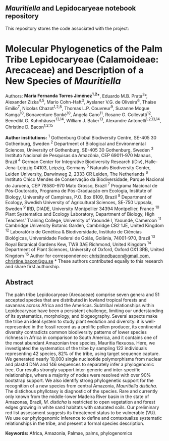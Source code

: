 *Mauritiella* and Lepidocaryeae notebook repository
-------------

This repository stores the code associated with the project:

**Molecular Phylogenetics of the Palm Tribe Lepidocaryeae (Calamoideae: Arecaceae) and Description of a New Species of *Mauritiella***
=============

Authors: **Maria Fernanda Torres Jiménez<sup>1,2</sup>\***, Eduardo M.B. Prata<sup>3</sup>\*, Alexander Zizka<sup>4,5</sup>, Mario Cohn-Haft<sup>3</sup>, Ayslaner V.G. de Oliveira<sup>6</sup>, Thaise Emilio<sup>7</sup>, Nicolas Chazot<sup>1,2,8</sup>, Thomas L.P. Couvreur<sup>9</sup>, Suzanne Mogue Kamga<sup>10</sup>, Bonaventure Sonké<sup>10</sup>, Ángela Cano<sup>11</sup>, Rosane G. Collevatti<sup>12</sup>, Benedikt G. Kuhnhäuser<sup>13,14</sup>, William J. Baker<sup>13</sup>, Alexandre Antonelli<sup>1,2,13,14</sup>, Christine D. Bacon<sup>1,2,15<sup>

**Author institutions:**
<sup>1</sup> Gothenburg Global Biodiversity Centre, SE-405 30 Gothenburg, Sweden
<sup>2</sup> Department of Biological and Environmental Sciences, University of Gothenburg, SE-405 30 Gothenburg, Sweden
<sup>3</sup> Instituto Nacional de Pesquisas da Amazônia, CEP 69011-970 Manaus, Brazil
<sup>4</sup> German Center for Integrative Biodiversity Research (iDiv), Halle-Jena-Leipzig 04103, Leipzig, Germany
<sup>5</sup> Naturalis Biodiversity Center, Leiden University, Darwinweg 2, 2333 CR Leiden, The Netherlands
<sup>6</sup> Instituto Chico Mendes de Conservação da Biodiversidade, Parque Nacional do Juruena, CEP 78580-970 Mato Grosso, Brazil
<sup>7</sup> Programa Nacional de Pós-Doutorado, Programa de Pós-Graduação em Ecologia, Institute of Biology, University of Campinas, P.O. Box 6109, Brazil
<sup>8</sup> Department of Ecology, Swedish University of Agricultural Sciences, SE-750 Uppsala, Sweden
<sup>9</sup> IRD, DIADE, University Montpellier 34394 Montpellier, France
<sup>10</sup> Plant Systematics and Ecology Laboratory, Department of Biology, High Teachers’ Training College, University of Yaoundé I, Yaoundé, Cameroon 
<sup>11</sup> Cambridge University Botanic Garden, Cambridge CB2 1JE, United Kingdom
<sup>12</sup> Laboratório de Genética & Biodiversidade, Instituto de Ciências Biológicas, Universidade Federal de Goiás, Goiânia, 74001-970, Brazil
<sup>13</sup> Royal Botanical Gardens Kew, TW9 3AE Richmond, United Kingdom
<sup>14</sup> Department of Plant Sciences, University of Oxford, Oxford OX1 3RB, United Kingdom
<sup>15</sup> Author for correspondence: christinedbacon@gmail.com, christine.bacon@gu.se 
\* These authors contributed equally to this research and share first authorship.


**Abstract**
-------------
The palm tribe Lepidocaryeae (Arecaceae) comprise seven genera and 51 accepted species that are distributed in lowland tropical forests and savannas across Africa and the Americas. Subtribal relationships within Lepidocaryeae have been a persistent challenge, limiting our understanding of its systematics, morphology, and biogeography. Several aspects make the tribe an ideal system to study plant evolution and diversity: it is well-represented in the fossil record as a prolific pollen producer, its continental diversity contradicts common biodiversity patterns of lower species richness in Africa in comparison to South America, and it contains one of the most abundant Amazonian tree species, Mauritia flexuosa. Here, we investigated the systematics of the tribe by sampling 122 individuals representing 42 species, 82% of the tribe, using target sequence capture. We generated nearly 10,000 single nucleotide polymorphisms from nuclear and plastid DNA and 146 sequences to separately infer a phylogenomic tree. Our results strongly support inter-generic and inter-specific relationships, where a majority of nodes were resolved with over 90% bootstrap support. We also identify strong phylogenetic support for the recognition of a new species from central Amazonia, *Mauritiella disticha*. The distichous phyllotaxy is diagnostic of the species. Rare and currently only known from the middle-lower Madeira River basin in the state of Amazonas, Brazil, *M. disticha* is restricted to open vegetation and forest edges growing in white sand habitats with saturated soils. Our preliminary red list assessment suggests its threatened status to be vulnerable (VU). We use our phylogenomic inference to define and contextualize systematic relationships in the tribe, and present a formal species description. 

**Keywords:** Africa, Amazonia, Palmae, palms, phylogenomics
